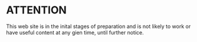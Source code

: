 # ATTENTION

This web site is in the inital stages of preparation and is not likely to work or have useful content at any gien time, until further notice.
